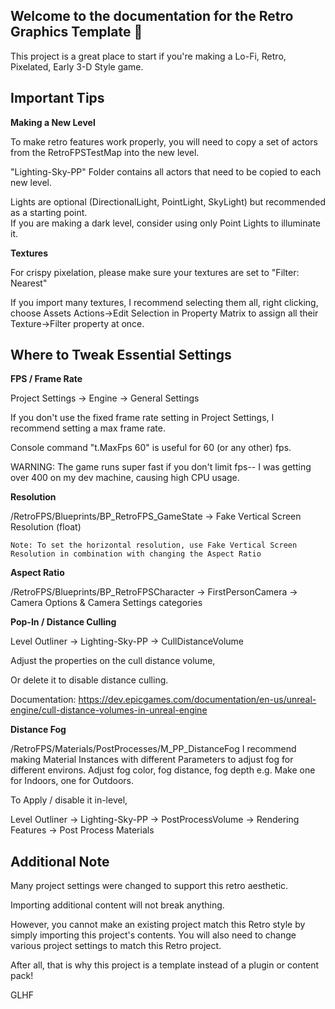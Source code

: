 
## Welcome to the documentation for the Retro Graphics Template 🔲

This project is a great place to start if you're making a Lo-Fi, Retro, Pixelated, Early 3-D Style game.


## Important Tips

**Making a New Level**

To make retro features work properly, you will need to copy a set of actors from the RetroFPSTestMap into the new level.

"Lighting-Sky-PP" Folder contains all actors that need to be copied to each new level.

Lights are optional (DirectionalLight, PointLight, SkyLight) but recommended as a starting point.  
If you are making a dark level, consider using only Point Lights to illuminate it.

**Textures**

For crispy pixelation, please make sure your textures are set to "Filter: Nearest"

If you import many textures, I recommend selecting them all, right clicking, choose Assets Actions->Edit Selection in Property Matrix to assign all their Texture->Filter property at once.


## Where to Tweak Essential Settings
	
**FPS / Frame Rate**

Project Settings -> Engine -> General Settings

If you don't use the fixed frame rate setting in Project Settings, I recommend setting a max frame rate.


Console command "t.MaxFps 60" is useful for 60 (or any other) fps.

WARNING: The game runs super fast if you don't limit fps-- I was getting over 400 on my dev machine, causing high CPU usage.

**Resolution**

/RetroFPS/Blueprints/BP_RetroFPS_GameState -> Fake Vertical Screen Resolution (float)


	Note: To set the horizontal resolution, use Fake Vertical Screen Resolution in combination with changing the Aspect Ratio

**Aspect Ratio** 

/RetroFPS/Blueprints/BP_RetroFPSCharacter -> FirstPersonCamera -> Camera Options & Camera Settings categories

**Pop-In / Distance Culling**

Level Outliner -> Lighting-Sky-PP -> CullDistanceVolume

Adjust the properties on the cull distance volume, 

Or delete it to disable distance culling.
	
Documentation: https://dev.epicgames.com/documentation/en-us/unreal-engine/cull-distance-volumes-in-unreal-engine

**Distance Fog**

/RetroFPS/Materials/PostProcesses/M_PP_DistanceFog
	I recommend making Material Instances with different Parameters to adjust fog for different environs.  Adjust fog color, fog distance, fog depth e.g. Make one for Indoors, one for Outdoors.
	
To Apply / disable it in-level,

Level Outliner -> Lighting-Sky-PP -> PostProcessVolume -> Rendering Features -> Post Process Materials

## Additional Note
Many project settings were changed to support this retro aesthetic.

Importing additional content will not break anything.

However, you cannot make an existing project match this Retro style by simply importing this project's contents.  You will also need to change various project settings to match this Retro project.

After all, that is why this project is a template instead of a plugin or content pack!

GLHF
